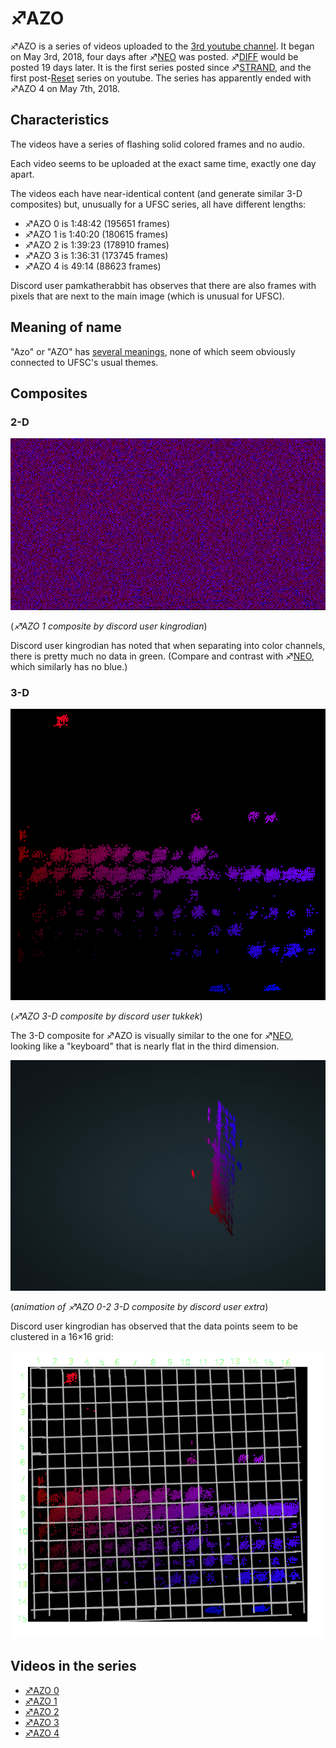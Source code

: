# ♐AZO

♐AZO is a series of videos uploaded to the [3rd youtube
channel](3rd_youtube_channel "wikilink"). It began on May 3rd, 2018,
four days after ♐[NEO](NEO "wikilink") was posted.
♐[DIFF](DIFF "wikilink") would be posted 19 days later. It is the
first series posted since ♐[STRAND](STRAND "wikilink"), and the first
post-[Reset](RESET_STRANGE_YD "wikilink") series on youtube. The series
has apparently ended with ♐AZO 4 on May 7th, 2018.

## Characteristics

The videos have a series of flashing solid colored frames and no audio.

Each video seems to be uploaded at the exact same time, exactly one day
apart.

The videos each have near-identical content (and generate similar 3-D
composites) but, unusually for a UFSC series, all have different
lengths:

  - ♐AZO 0 is 1:48:42 (195651 frames)
  - ♐AZO 1 is 1:40:20 (180615 frames)
  - ♐AZO 2 is 1:39:23 (178910 frames)
  - ♐AZO 3 is 1:36:31 (173745 frames)
  - ♐AZO 4 is 49:14 (88623 frames)

Discord user pamkatherabbit has observes that there are also frames with
pixels that are next to the main image (which is unusual for UFSC).

## Meaning of name

"Azo" or "AZO" has [several
meanings](https://en.wikipedia.org/wiki/Azo), none of which seem
obviously connected to UFSC's usual themes.

## Composites

### 2-D

![AZO\_0\_composite\_RGB\_600x327\_1x1.png](AZO_0_composite_RGB_600x327_1x1.png
"AZO_0_composite_RGB_600x327_1x1.png")

(*♐AZO 1 composite by discord user kingrodian*)

Discord user kingrodian has noted that when separating into color
channels, there is pretty much no data in green. (Compare and contrast
with ♐[NEO](NEO "wikilink"), which similarly has no blue.)

### 3-D

![Azo\_0-3d.png](Azo_0-3d.png "Azo_0-3d.png")

(*♐AZO 3-D composite by discord user tukkek*)

The 3-D composite for ♐AZO is visually similar to the one for
♐[NEO](NEO "wikilink"), looking like a "keyboard" that is nearly flat
in the third dimension.

![Azo\_0-2\_3-d\_composite\_animation.gif](Azo_0-2_3-d_composite_animation.gif
"Azo_0-2_3-d_composite_animation.gif")

(*animation of ♐AZO 0-2 3-D composite by discord user extra*)

Discord user kingrodian has observed that the data points seem to be
clustered in a 16×16 grid:

![Azo\_grid.png](Azo_grid.png "Azo_grid.png")

## Videos in the series

  - [♐AZO 0](https://www.youtube.com/watch?v=gZ5qUx1h9m8)
  - [♐AZO 1](https://www.youtube.com/watch?v=-KE9J1KpUEM)
  - [♐AZO 2](https://www.youtube.com/watch?v=bHUAUa2mbLA)
  - [♐AZO 3](https://www.youtube.com/watch?v=TTaNJGkTGxQ)
  - [♐AZO 4](https://youtu.be/CHBKIHVsVoU)

